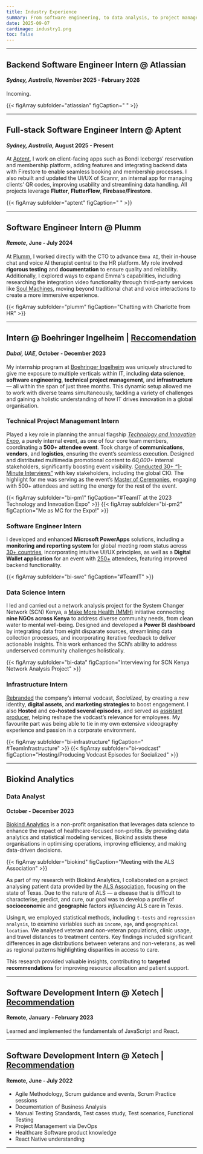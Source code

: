 ```yaml
---
title: Industry Experience
summary: From software engineering, to data analysis, to project management, I’ve tackled challenges across diverse roles, blending technical expertise with leadership and collaboration to make meaningful impact. Here are the highlights.
date: 2025-09-07
cardimage: industry1.png
toc: false
---
```


---------------------------------------------------------------------------------------------------------------------

## **Backend Software Engineer Intern @ Atlassian**
#### *Sydney, Australia*, November 2025 - February 2026
Incoming.

{{< figArray subfolder="atlassian" figCaption=" " >}}

---------------------------------------------------------------------------------------------------------------------

## **Full-stack Software Engineer Intern @ Aptent**
#### *Sydney, Australia*, August 2025 - Present

At [Aptent](https://aptent.com.au/), I work on client-facing apps such as Bondi Icebergs’ reservation and membership platform, adding features and integrating backend data with Firestore to enable seamless booking and membership processes. I also rebuilt and updated the UI/UX of Scannr, an internal app for managing clients’ QR codes, improving usability and streamlining data handling. All projects leverage **Flutter**, **FlutterFlow**, **Firebase/Firestore**.

{{< figArray subfolder="aptent" figCaption=" " >}}

---------------------------------------------------------------------------------------------------------------------

## **Software Engineer Intern @ Plumm**
#### *Remote*, June - July 2024
At [Plumm](https://www.heyplumm.com/), I worked directly with the CTO to advance `Emma AI`, their in-house chat and voice AI therapist central to the HR platform. My role involved **rigorous testing** and **documentation** to ensure quality and reliability. Additionally, I explored ways to expand Emma's capabilities, including researching the integration video functionality through third-party services like [Soul Machines](https://www.soulmachines.com/), moving beyond traditional chat and voice interactions to create a more immersive experience.

{{< figArray subfolder="plumm" figCaption="Chatting with Charlotte from HR" >}}

---------------------------------------------------------------------------------------------------------------------

## Intern @ Boehringer Ingelheim | [Reccomendation](https://drive.google.com/file/d/1tWiaOu22PpZb2OWk4lOO49HIjfIU2qDY/view?usp=sharing)
#### *Dubai, UAE*, October - December 2023
My internship program at [Boehringer Ingelheim](https://www.boehringer-ingelheim.com/) was uniquely structured to give me exposure to multiple verticals within IT, including **data science**, **software engineering**, **technical project management**, and **infrastructure** — all within the span of just three months. This dynamic setup allowed me to work with diverse teams simultaneously, tackling a variety of challenges and gaining a holistic understanding of how IT drives innovation in a global organisation.

### Technical Project Management Intern
Played a key role in planning the annual flagship [*Technology and Innovation Expo*](https://www.linkedin.com/posts/oliver-sluke_technology-innovation-expo-2023-in-dubai-activity-7123613190361407488-Yw8X?utm_source=share&utm_medium=member_desktop), a purely internal event, as one of four core team members, coordinating a **500+ attendee event**. Took charge of **communications**, **vendors**, and **logistics**, ensuring the event’s seamless execution. Designed and distributed multimedia promotional content to *60,000+* internal stakeholders, significantly boosting event visibility. <ins>Conducted 30+ “1-Minute Interviews”</ins> with key stakeholders, including the global CIO. The highlight for me was serving as the event’s <ins>Master of Ceremonies</ins>, engaging with 500+ attendees and setting the energy for the rest of the event.

{{< figArray subfolder="bi-pm1" figCaption="#TeamIT at the 2023 Technology and Innvoation Expo" >}}
{{< figArray subfolder="bi-pm2" figCaption="Me as MC for the Expo!" >}}

### Software Engineer Intern
I developed and enhanced **Microsoft PowerApps** solutions, including a **monitoring and reporting system** for global meeting room status across <ins>30+ countries</ins>, incorporating intuitive UI/UX principles, as well as a **Digital Wallet application** for an event with <ins>250+</ins> attendees, featuring improved backend functionality.

{{< figArray subfolder="bi-swe" figCaption="#TeamIT" >}}

### Data Science Intern
I led and carried out a network analysis project for the System Changer Network (SCN) Kenya, a [Make More Health (MMH)](https://www.boehringer-ingelheim.com/sites/default/files/mea/2023-04/V2%20Kopie%202.pdf) initiative connecting **nine NGOs across Kenya** to address diverse community needs, from clean water to mental well-being. Designed and developed a **Power BI dashboard** by integrating data from eight disparate sources, streamlining data collection processes, and incorporating iterative feedback to deliver actionable insights. This work enhanced the SCN’s ability to address underserved community challenges holistically.

{{< figArray subfolder="bi-data" figCaption="Interviewing for SCN Kenya Network Analysis Project" >}}

### Infrastructure Intern
<ins>Rebranded</ins> the company’s internal vodcast, *Socialized*, by creating a *new* identity, **digital assets**, and **marketing strategies** to boost engagement. I also **Hosted** and **co-hosted several episodes**, and served as <ins>assistant producer</ins>, helping reshape the vodcast’s relevance for employees. My favourite part was being able to tie in my own extensive videography experience and passion in a corporate environment.

{{< figArray subfolder="bi-infrastructure" figCaption=" #TeamInfrastructure" >}}
{{< figArray subfolder="bi-vodcast" figCaption="Hosting/Producing Vodcast Episodes for Socialized" >}}

---------------------------------------------------------------------------------------------------------------------

## Biokind Analytics
### Data Analyst
#### October - December 2023

[Biokind Analytics](https://www.biokind.org/) is a non-profit organisation that leverages data science to enhance the impact of healthcare-focused non-profits. By providing data analytics and statistical modeling services, Biokind assists these organisations in optimising operations, improving efficiency, and making data-driven decisions. 

{{< figArray subfolder="biokind" figCaption="Meeting with the ALS Association" >}}

As part of my research with Biokind Analytics, I collaborated on a project analysing patient data provided by the [ALS Association](https://www.als.org/support/states/texas), focusing on the state of Texas. Due to the nature of ALS — a disease that is difficult to characterise, predict, and cure, our goal was to develop a profile of **socioeconomic** and **geographic** factors *influencing* ALS care in Texas.

Using `R`, we employed statistical methods, including `t-tests` and `regression analysis`, to examine variables such as `income`, `age`, and `geographical location`. We analysed veteran and *non*-veteran populations, clinic usage, and travel distances to treatment centers. Key findings included significant differences in age distributions between veterans and non-veterans, as well as regional patterns highlighting disparities in access to care.

This research provided valuable insights, contributing to **targeted recommendations** for improving resource allocation and patient support.

---------------------------------------------------------------------------------------------------------------------

## Software Development Intern @ Xetech | [Recommendation](https://drive.google.com/file/d/1cRw0dEGTyqlC1TNuwgZkZEgDjRJoAVeQ/view?usp=sharing)
#### Remote, January - February 2023

Learned and implemented the fundamentals of JavaScript and React. 

---------------------------------------------------------------------------------------------------------------------

## Software Development Intern @ Xetech | [Recommendation](https://drive.google.com/file/d/12ixzkVHJCQ1OApAb_RPCrIk1NUqB2aVn/view?usp=sharing)
#### Remote, June - July 2022

- Agile Methodology, Scrum guidance and events, Scrum Practice sessions
- Documentation of Business Analysis
- Manual Testing Standards, Test cases study, Test scenarios, Functional Testing
- Project Management via DevOps
- Healthcare Software product knowledge
- React Native understanding

---------------------------------------------------------------------------------------------------------------------
